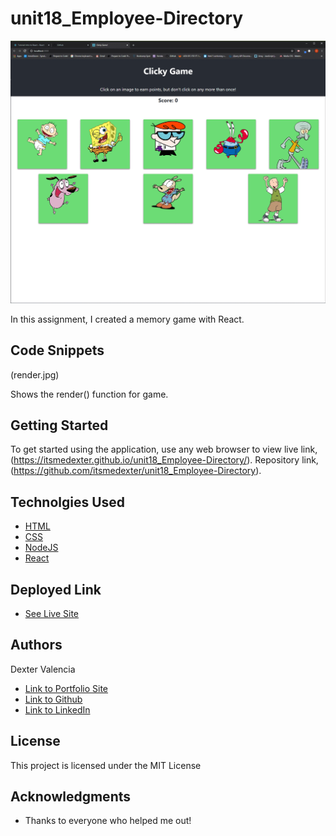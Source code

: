 # unit18_Employee-Directory


![Click Here!](unit18_clicky.gif)

In this assignment, I created a memory game with React.  

## Code Snippets

(render.jpg)

Shows the render() function for game.

## Getting Started

To get started using the application, use any web browser to view live link, (https://itsmedexter.github.io/unit18_Employee-Directory/). Repository link, (https://github.com/itsmedexter/unit18_Employee-Directory).

## Technolgies Used

* [HTML](https://developer.mozilla.org/en-US/docs/Web/HTML)
* [CSS](https://developer.mozilla.org/en-US/docs/Web/CSS)
* [NodeJS](https://nodejs.org/en/)
* [React](https://reactjs.org/)



## Deployed Link

* [See Live Site](https://itsmedexter.github.io/unit18_Employee-Directory/)


## Authors

Dexter Valencia 

- [Link to Portfolio Site](https://github.com/itsmedexter/unit18_Employee-Directory)
- [Link to Github](https://github.com/itsmedexter)
- [Link to LinkedIn](https://www.linkedin.com/in/dextervalencia/)

## License

This project is licensed under the MIT License 

## Acknowledgments

* Thanks to everyone who helped me out!  
